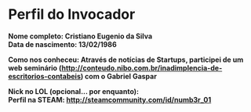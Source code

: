 Perfil do Invocador
========================

**Nome completo: Cristiano Eugenio da Silva**   
**Data de nascimento: 13/02/1986**   

**Como nos conheceu: Através de notícias de Startups, participei de um web seminário (http://conteudo.nibo.com.br/inadimplencia-de-escritorios-contabeis)  com o Gabriel Gaspar**

**Nick no LOL (opcional... por enquanto):**   
**Perfil na STEAM: http://steamcommunity.com/id/numb3r_01**


